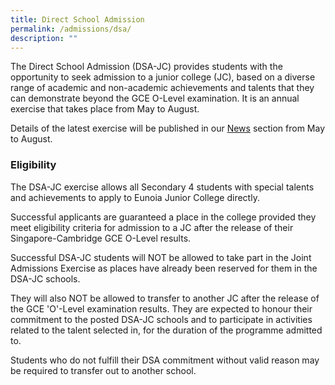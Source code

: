 ```yaml
---
title: Direct School Admission
permalink: /admissions/dsa/
description: ""
---
```

The Direct School Admission (DSA-JC) provides students with the opportunity to seek admission to a junior college (JC), based on a diverse range of academic and non-academic achievements and talents that they can demonstrate beyond the GCE O-Level examination. It is an annual exercise that takes place from May to August.

Details of the latest exercise will be published in our [News](https://www.eunoiajc.moe.edu.sg/news/) section from May to August.



### Eligibility

The DSA-JC exercise allows all Secondary 4 students with special talents and achievements to apply to Eunoia Junior College directly.

Successful applicants are guaranteed a place in the college provided they meet eligibility criteria for admission to a JC after the release of their Singapore-Cambridge GCE O-Level results.

Successful DSA-JC students will NOT be allowed to take part in the Joint Admissions Exercise as places have already been reserved for them in the DSA-JC schools.

They will also NOT be allowed to transfer to another JC after the release of the GCE 'O'-Level examination results. They are expected to honour their commitment to the posted DSA-JC schools and to participate in activities related to the talent selected in, for the duration of the programme admitted to.

Students who do not fulfill their DSA commitment without valid reason may be required to transfer out to another school.